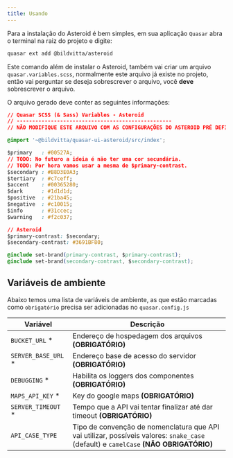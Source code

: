 ```yaml
---
title: Usando
---
```


Para a instalação do Asteroid é bem simples, em sua aplicação `Quasar` abra o terminal na raiz do projeto e digite:

```bash
quasar ext add @bildvitta/asteroid
```

Este comando além de instalar o Asteroid, também vai criar um arquivo `quasar.variables.scss`, normalmente este arquivo já existe no projeto, então vai perguntar se deseja sobrescrever o arquivo, você **deve** sobrescrever o arquivo.

O arquivo gerado deve conter as seguintes informações:

```css
// Quasar SCSS (& Sass) Variables - Asteroid
// --------------------------------------------------
// NÃO MODIFIQUE ESTE ARQUIVO COM AS CONFIGURAÇÕES DO ASTEROID PRÉ DEFINIDAS!

@import '~@bildvitta/quasar-ui-asteroid/src/index';

$primary   : #00527A;
// TODO: No futuro a ideia é não ter uma cor secundária.
// TODO: Por hora vamos usar a mesma de $primary-contrast.
$secondary : #B8D3E0A3;
$tertiary  : #c7ceff;
$accent    : #00365280;
$dark      : #1d1d1d;
$positive  : #21ba45;
$negative  : #c10015;
$info      : #31ccec;
$warning   : #f2c037;

// Asteroid
$primary-contrast: $secondary;
$secondary-contrast: #3691BF80;

@include set-brand(primary-contrast, $primary-contrast);
@include set-brand(secondary-contrast, $secondary-contrast);
```

## Variáveis de ambiente
Abaixo temos uma lista de variáveis de ambiente, as que estão marcadas como `obrigatório` precisa ser adicionadas no `quasar.config.js`

| Variável | Descrição |
| ------------ | ------------ |
| `BUCKET_URL` * | Endereço de hospedagem dos arquivos **(OBRIGATÓRIO)** |
| `SERVER_BASE_URL` * | Endereço base de acesso do servidor **(OBRIGATÓRIO)** |
| `DEBUGGING` * | Habilita os loggers dos componentes **(OBRIGATÓRIO)** |
| `MAPS_API_KEY` * | Key do google maps **(OBRIGATÓRIO)** |
| `SERVER_TIMEOUT` * | Tempo que a API vai tentar finalizar até dar timeout **(OBRIGATÓRIO)** |
| `API_CASE_TYPE` | Tipo de convenção de nomenclatura que API vai utilizar, possíveis valores: `snake_case` (default) e `camelCase` **(NÃO OBRIGATÓRIO)** |
